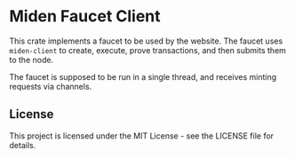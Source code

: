 # Miden Faucet Client

This crate implements a faucet to be used by the website. The faucet uses `miden-client` to create, execute, prove transactions, and then submits them to the node.

The faucet is supposed to be run in a single thread, and receives minting requests via channels.

## License

This project is licensed under the MIT License - see the LICENSE file for details. 
